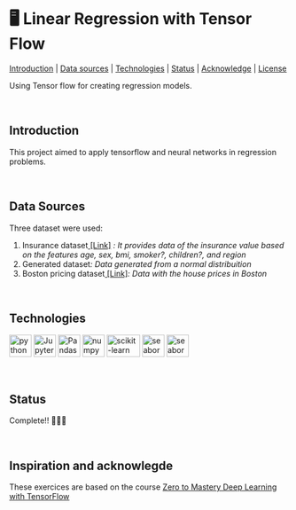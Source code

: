 
# 🖥 Linear Regression with Tensor Flow
[Introduction](#introduction_h) | [Data sources](#data_collection) | [Technologies](#technologies_h) | [Status](#status_h) | [Acknowledge](#acknowledge_h) | [License](#license_h)

<p>Using Tensor flow for creating regression models.</p><br>

<h2>Introduction<a name="introduction_h"></a></h2>
<p>This project aimed to apply tensorflow and neural networks in regression problems. </p><br>

<h2>Data Sources<a name="data_collection"></a></h2>
<p>Three dataset were used:
<ol>
  <li>Insurance dataset<a href="https://raw.githubusercontent.com/stedy/Machine-Learning-with-R-datasets/master/insurance.csv"> [Link]</a> <i>: It provides data of the insurance value based on the features age, sex, bmi, smoker?, children?, and region</i></li>  
  <li>Generated dataset<i>: Data generated from a normal distribuition</i></li> 
  <li>Boston pricing dataset<a href="https://www.tensorflow.org/api_docs/python/tf/keras/datasets/boston_housing/load_data"> [Link]</a><i>: Data with the house prices in Boston</i></li>  
</ol></p> <br>

<h2>Technologies<a name="technologies_h"></a></h2>
<p></p>
<a href="https://www.python.org"><img src='https://raw.githubusercontent.com/get-icon/geticon/master/icons/python.svg' width="40" height="40" alt='python'/></a>
<a href="https://jupyter.org/"><img src='https://raw.githubusercontent.com/gilbarbara/logos/f4c8e8b933aa80ce83b6d6d387e016bf4cb4e376/logos/jupyter.svg' width="40" height="40" alt='Jupyter notebook'/></a>
<a href="https://pandas.pydata.org/"><img src='https://numfocus.org/wp-content/uploads/2016/07/pandas-logo-300.png' width="40" height="40" alt='Pandas'/></a>
<a href="https://numpy.org/"><img src='https://raw.githubusercontent.com/gilbarbara/logos/f4c8e8b933aa80ce83b6d6d387e016bf4cb4e376/logos/numpy.svg' width="40" height="40" alt='numpy'/></a>
<a href="https://scikit-learn.org/stable/"><img src='https://upload.wikimedia.org/wikipedia/commons/thumb/0/05/Scikit_learn_logo_small.svg/1200px-Scikit_learn_logo_small.svg.png' width="60" height="40" alt='scikit-learn'/></a>
<a href="https://seaborn.pydata.org/"><img src='https://seaborn.pydata.org/_images/logo-mark-lightbg.svg' width="40" height="40" alt='seaborn'/></a>
<a href="https://www.tensorflow.org/"><img src='https://seeklogo.com/images/T/tensorflow-logo-02FCED4F98-seeklogo.com.png' width="40" height="40" alt='seaborn'/></a><p></p><br>

<h2>Status <a name="status_h"></a></h2>
<p>Complete!! 🎉🎉🎉</p><br>

<h2>Inspiration and acknowlegde <a name="acknowledge_h"></h2>
<p>These exercices are based on the course <a href='https://www.udemy.com/course/tensorflow-developer-certificate-machine-learning-zero-to-mastery/'>Zero to Mastery Deep Learning with TensorFlow</a></p>

